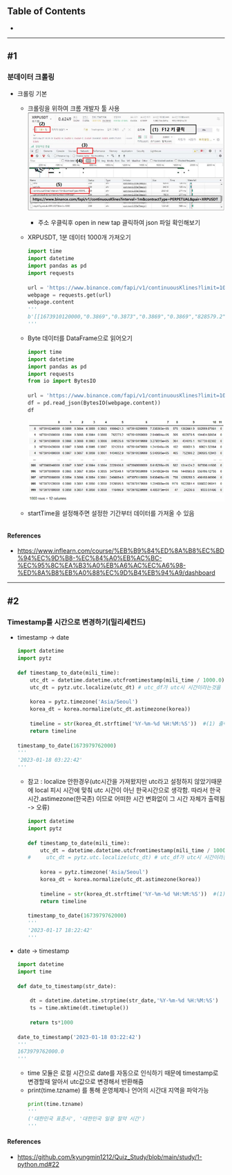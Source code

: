 ## Table of Contents

- [](#1)

---
## #1

### 분데이터 크롤링
- 크롤링 기본
    - 크롤링을 위하여 크롬 개발자 툴 사용    
        ![](./img/img1.jpg)    
        - 주소 우클릭후 open in new tap 클릭하여 json 파일 확인해보기
    - XRPUSDT, 1분 데이터 1000개 가져오기
        ```python
        import time
        import datetime
        import pandas as pd
        import requests

        url = 'https://www.binance.com/fapi/v1/continuousKlines?limit=1000&pair=XRPUSDT&contractType=PERPETUAL&interval=1m'
        webpage = requests.get(url)
        webpage.content
        '''
        b'[[1673910120000,"0.3869","0.3873","0.3869","0.3869","828579.2",1673910179999,"320707.42747",370,"422302.6","163468.90759","0"],[1673910180000,"0.3870","0.3872","0.3851","0.3859","8189318.3",1673910239999,"3160034.27121",2537,"2918960.9","1126481.04774","0"], ....]]
        '''
        ```
    - Byte 데이터를 DataFrame으로 읽어오기
        ```python
        import time
        import datetime
        import pandas as pd
        import requests
        from io import BytesIO

        url = 'https://www.binance.com/fapi/v1/continuousKlines?limit=1000&pair=XRPUSDT&contractType=PERPETUAL&interval=1m'
        df = pd.read_json(BytesIO(webpage.content))
        df
        ```    
        ![](./img/img2.jpg)    

    - startTime을 설정해주면 설정한 기간부터 데이터를 가져올 수 있음
        ```python

        ```

#### References
- https://www.inflearn.com/course/%EB%B9%84%ED%8A%B8%EC%BD%94%EC%9D%B8-%EC%84%A0%EB%AC%BC-%EC%95%8C%EA%B3%A0%EB%A6%AC%EC%A6%98-%ED%8A%B8%EB%A0%88%EC%9D%B4%EB%94%A9/dashboard
---

## #2

### Timestamp를 시간으로 변경하기(밀리세컨드)

- timestamp -> date
    ```python
    import datetime
    import pytz

    def timestamp_to_date(mili_time):
        utc_dt = datetime.datetime.utcfromtimestamp(mili_time / 1000.0)
        utc_dt = pytz.utc.localize(utc_dt) # utc_df가 utc시 시간이라는것을 

        korea = pytz.timezone('Asia/Seoul')
        korea_dt = korea.normalize(utc_dt.astimezone(korea))

        timeline = str(korea_dt.strftime('%Y-%m-%d %H:%M:%S'))  #(1) 출력형식 지정
        return timeline

    timestamp_to_date(1673979762000)
    '''
    '2023-01-18 03:22:42'
    '''
    ```
    - 참고 : localize 안한경우(utc시간을 가져왔지만 utc라고 설정하지 않았기때문에 local 피시 시간에 맞춰 utc 시간이 아닌 한국시간으로 생각함. 따라서 한국시간.astimezone(한국존) 이므로 어떠한 시간 변화없이 그 시간 자체가 출력됨 -> 오류)
        ```python
        import datetime
        import pytz

        def timestamp_to_date(mili_time):
            utc_dt = datetime.datetime.utcfromtimestamp(mili_time / 1000.0)
        #     utc_dt = pytz.utc.localize(utc_dt) # utc_df가 utc시 시간이라는것을 

            korea = pytz.timezone('Asia/Seoul')
            korea_dt = korea.normalize(utc_dt.astimezone(korea))

            timeline = str(korea_dt.strftime('%Y-%m-%d %H:%M:%S'))  #(1) 출력형식 지정
            return timeline

        timestamp_to_date(1673979762000)
        '''
        '2023-01-17 18:22:42'
        '''
        ```
- date -> timestamp 
    ```python
    import datetime
    import time

    def date_to_timestamp(str_date):

        dt = datetime.datetime.strptime(str_date,'%Y-%m-%d %H:%M:%S')
        ts = time.mktime(dt.timetuple())
        
        return ts*1000

    date_to_timestamp('2023-01-18 03:22:42')
    '''
    1673979762000.0
    '''
    ```
    - time 모듈은 로컬 시간으로 date를 자동으로 인식하기 때문에 timestamp로 변경할때 알아서 utc값으로 변경해서 반환해줌
    - print(time.tzname) 를 통해 운영체제나 언어의 시간대 지역을 파악가능
        ```python
        print(time.tzname)
        '''
        ('대한민국 표준시', '대한민국 일광 절약 시간')
        '''
        ```

#### References
- https://github.com/kyungmin1212/Quiz_Study/blob/main/study/1-python.md#22
